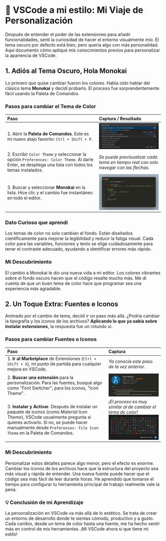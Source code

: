 # 🎨 VSCode a mi estilo: Mi Viaje de Personalización

Después de entender el poder de las extensiones para añadir funcionalidades, sentí la curiosidad de hacer el entorno visualmente *mío*. El tema oscuro por defecto está bien, pero quería algo con más personalidad. Aquí documento cómo apliqué mis conocimientos previos para personalizar la apariencia de VSCode.


## 1. Adiós al Tema Oscuro, Hola Monokai

Lo primero que quise cambiar fueron los colores. Había oído hablar del clásico tema **Monokai** y decidí probarlo. El proceso fue sorprendentemente fácil usando la Paleta de Comandos.

### Pasos para cambiar el Tema de Color

| Paso | Captura / Resultado |
| :--- | :--- |
| 1. Abrir la **Paleta de Comandos**. Este es mi nuevo atajo favorito: `Ctrl + Shift + P`. | <img src="ColorThemeCommand.png" width="450"> |
| 2. Escribir `Color Theme` y seleccionar la opción `Preferences: Color Theme`. Al darle Enter, se despliega una lista con todos los temas instalados. | *Se puede previsualizar cada tema en tiempo real con solo navegar con las flechas.* |
| 3. Buscar y seleccionar **Monokai** en la lista. Hice clic y el cambio fue instantáneo en todo el editor. | <img src="mi_vscode.png" width="450"> |

### Dato Curioso que aprendí

Los temas de color no solo cambian el fondo. Están diseñados científicamente para mejorar la legibilidad y reducir la fatiga visual. Cada color para las variables, funciones y texto se elige cuidadosamente para tener el contraste adecuado, ayudando a identificar errores más rápido.

### Mi Descubrimiento

El cambio a Monokai le dio una nueva vida a mi editor. Los colores vibrantes sobre el fondo oscuro hacen que el código resalte mucho más. Me di cuenta de que un buen tema de color hace que programar sea una experiencia más agradable.


## 2. Un Toque Extra: Fuentes e Iconos

Animado por el cambio de tema, decidí ir un paso más allá. ¿Podría cambiar la tipografía y los iconos de los archivos? **Aplicando lo que ya sabía sobre instalar extensiones**, la respuesta fue un rotundo sí.

### Pasos para cambiar Fuentes o Iconos

| Paso | Captura |
| :--- | :--- |
| 1. **Ir al Marketplace** de Extensiones (`Ctrl + Shift + X`), mi punto de partida para cualquier mejora en VSCode. | *Ya conocía este paso de la vez anterior.* |
| 2. **Buscar una extensión** para la personalización. Para las fuentes, busqué algo como "Font Switcher"; para los iconos, "Icon Theme". | <img src="FontSwitcherExt.png" width="450"> |
| 3. **Instalar y Activar**. Después de instalar un paquete de iconos (como *Material Icon Theme*), VSCode usualmente pregunta si quieres activarlo. Si no, se puede hacer manualmente desde `Preferences: File Icon Theme` en la Paleta de Comandos. | *¡El proceso es muy similar al de cambiar el tema de color!*  <img src="MaterialIconTheme.png" width="450">|


### Mi Descubrimiento

Personalizar estos detalles parece algo menor, pero el efecto es enorme. Cambiar los iconos de los archivos hace que la estructura del proyecto sea más visual y rápida de entender. Una nueva fuente puede hacer que el código sea más fácil de leer durante horas. He aprendido que tomarse el tiempo para configurar tu herramienta principal de trabajo realmente vale la pena.


### 💡 Conclusión de mi Aprendizaje

La personalización en VSCode va más allá de lo estético. Se trata de crear un entorno de desarrollo donde te sientas cómodo, productivo y a gusto. Cada cambio, desde un tema de color hasta una fuente, me ha hecho sentir más en control de mis herramientas. ¡Mi VSCode ahora sí que tiene mi estilo!